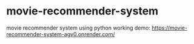 ﻿# movie-recommender-system
movie recommender system using python
working demo: https://movie-recommender-system-agv0.onrender.com/
